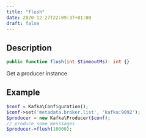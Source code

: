 ```yaml
---
title: "flush"
date: 2020-12-27T22:09:37+01:00
draft: false
---
```

## Description
```php
public function flush(int $timeoutMs): int {}
```
Get a producer instance
## Example
```php
$conf = Kafka\Configuration();
$conf->set('metadata.broker.list', 'kafka:9092');
$producer = new Kafka\Producer($conf);
// produce some messsages
$producer->flush(10000);
```